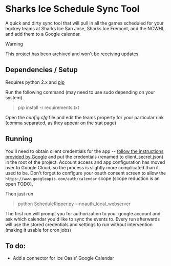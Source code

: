 # Sharks Ice Schedule Sync Tool

A quick and dirty sync tool that will pull in all the games scheduled for your hockey teams at Sharks Ice San Jose,
Sharks Ice Fremont, and the NCWHL and add them to a Google calendar.

> [!WARNING]  
> This project has been archived and won't be receiving updates.

## Dependencies / Setup

Requires python 2.x and [pip](https://pypi.python.org/pypi/pip)

Run the following command (may need to use sudo depending on your system).
> pip install -r requirements.txt

Open the _config.cfg_ file and edit the teams property for your particular rink (comma separated, as they appear on the stat page)

## Running

You'll need to obtain client credentials for the app -- [follow the instructions provided by Google](https://github.com/googleapis/google-api-python-client/blob/master/docs/oauth-installed.md#creating-application-credentials)
and put the credentials (renamed to client_secret.json) in the root of the project.  Account access and app configuration has moved over to Google Cloud, so the process is slightly more complicated than it used to be.  Don't forget to configure your oauth consent screen to allow the `https://www.googleapis.com/auth/calendar` scope (scope reduction is an open TODO).

Then just run
> python ScheduleRipper.py --noauth_local_webserver

The first run will prompt you for authorization to your google account and ask which calendar you'd like to sync the
events to.  Every run afterwards will use the stored credentials and settings to run without intervention (making it
usable for cron jobs)

## To do:

- Add a connector for Ice Oasis' Google Calendar
